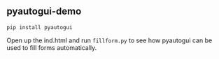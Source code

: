 ## pyautogui-demo

`pip install pyautogui`

Open up the ind.html and run `fillform.py` to see how pyautogui can be used to fill forms automatically.
